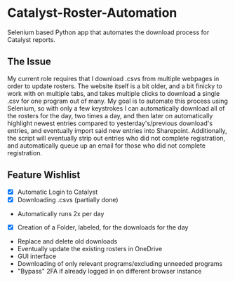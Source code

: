 # Catalyst-Roster-Automation
Selenium based Python app that automates the download process for Catalyst reports. 

## The Issue
My current role requires that I download .csvs from multiple webpages in order to update rosters. The website itself is a bit older, and a bit finicky to work with on multiple tabs, and takes multiple clicks to download a single .csv for one program out of many. My goal is to automate this process using Selenium, so with only a few keystrokes I can automatically download all of the rosters for the day, two times a day, and then later on automatically highlight newest entries compared to yesterday's/previous download's entries, and eventually import said new entries into Sharepoint. Additionally, the script will eventually strip out entries who did not complete registration, and automatically queue up an email for those who did not complete registration. 

## Feature Wishlist
 * [X] Automatic Login to Catalyst
 * [X] Downloading .csvs (partially done)
 * Automatically runs 2x per day
 * [X] Creation of a Folder, labeled, for the downloads for the day 
 * Replace and delete old downloads
 * Eventually update the existing rosters in OneDrive 
 * GUI interface 
 * Downloading of only relevant programs/excluding unneeded programs
 * "Bypass" 2FA if already logged in on different browser instance 
